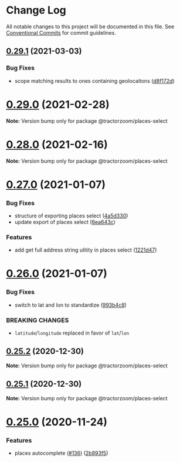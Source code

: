 # Change Log

All notable changes to this project will be documented in this file.
See [Conventional Commits](https://conventionalcommits.org) for commit guidelines.

## [0.29.1](https://github.com/TractorZoom/component-library/compare/v0.29.0...v0.29.1) (2021-03-03)


### Bug Fixes

* scope matching results to ones containing geolocaitons ([d8f172d](https://github.com/TractorZoom/component-library/commit/d8f172ded99b30a36baac45af8e4d396acd7ff82))





# [0.29.0](https://github.com/TractorZoom/component-library/compare/v0.28.2...v0.29.0) (2021-02-28)

**Note:** Version bump only for package @tractorzoom/places-select





# [0.28.0](https://github.com/TractorZoom/component-library/compare/v0.27.0...v0.28.0) (2021-02-16)

**Note:** Version bump only for package @tractorzoom/places-select





# [0.27.0](https://github.com/TractorZoom/component-library/compare/v0.26.0...v0.27.0) (2021-01-07)


### Bug Fixes

* structure of exporting places select ([4a5d330](https://github.com/TractorZoom/component-library/commit/4a5d330b7d94f2e889939e5c6c45108c157a95a5))
* update export of places select ([6ea643c](https://github.com/TractorZoom/component-library/commit/6ea643c83c3d7877142ef9a78966f67cbc41d468))


### Features

* add get full address string ulitity in places select ([1221d47](https://github.com/TractorZoom/component-library/commit/1221d474477d291ae8157b89aab1b24687f99d97))





# [0.26.0](https://github.com/TractorZoom/component-library/compare/v0.25.2...v0.26.0) (2021-01-07)


### Bug Fixes

* switch to lat and lon to standardize ([993b4c8](https://github.com/TractorZoom/component-library/commit/993b4c819b5ad63b41a36769bbca95f4eb113ac7))


### BREAKING CHANGES

* `latitude`/`longitude` replaced in favor of `lat`/`lon`





## [0.25.2](https://github.com/TractorZoom/component-library/compare/v0.25.1...v0.25.2) (2020-12-30)

**Note:** Version bump only for package @tractorzoom/places-select





## [0.25.1](https://github.com/TractorZoom/component-library/compare/v0.25.0...v0.25.1) (2020-12-30)

**Note:** Version bump only for package @tractorzoom/places-select





# [0.25.0](https://github.com/TractorZoom/component-library/compare/v0.24.0...v0.25.0) (2020-11-24)


### Features

* places autocomplete ([#136](https://github.com/TractorZoom/component-library/issues/136)) ([2b893f5](https://github.com/TractorZoom/component-library/commit/2b893f54479f528455d74b6a11c6140ddce099ab))
